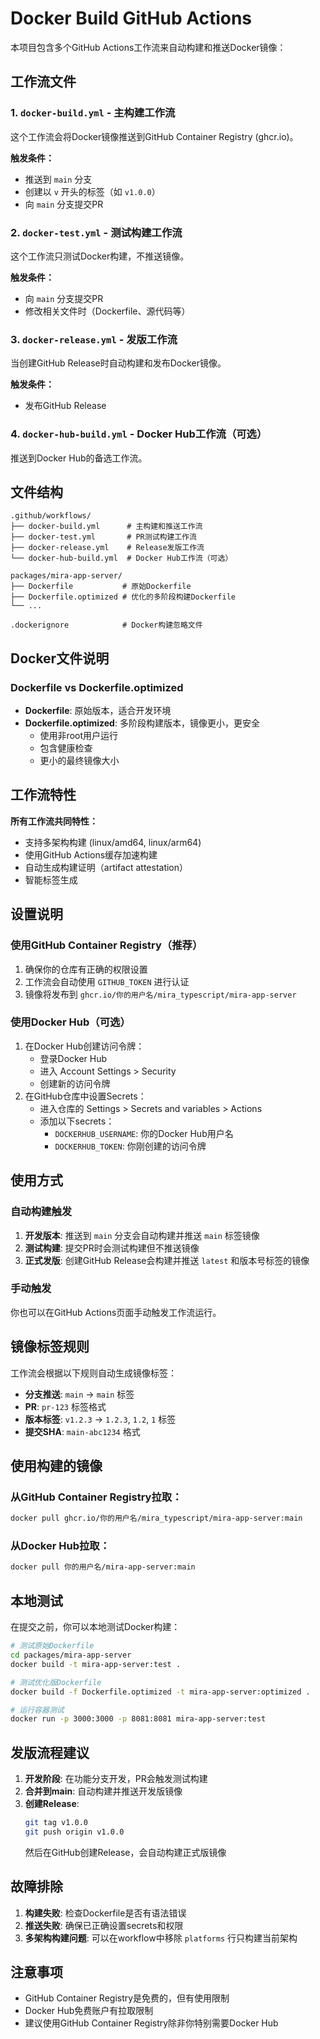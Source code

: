 # Docker Build GitHub Actions

本项目包含多个GitHub Actions工作流来自动构建和推送Docker镜像：

## 工作流文件

### 1. `docker-build.yml` - 主构建工作流
这个工作流会将Docker镜像推送到GitHub Container Registry (ghcr.io)。

**触发条件：**
- 推送到 `main` 分支
- 创建以 `v` 开头的标签（如 `v1.0.0`）
- 向 `main` 分支提交PR

### 2. `docker-test.yml` - 测试构建工作流
这个工作流只测试Docker构建，不推送镜像。

**触发条件：**
- 向 `main` 分支提交PR
- 修改相关文件时（Dockerfile、源代码等）

### 3. `docker-release.yml` - 发版工作流
当创建GitHub Release时自动构建和发布Docker镜像。

**触发条件：**
- 发布GitHub Release

### 4. `docker-hub-build.yml` - Docker Hub工作流（可选）
推送到Docker Hub的备选工作流。

## 文件结构

```
.github/workflows/
├── docker-build.yml      # 主构建和推送工作流
├── docker-test.yml       # PR测试构建工作流  
├── docker-release.yml    # Release发版工作流
└── docker-hub-build.yml  # Docker Hub工作流（可选）

packages/mira-app-server/
├── Dockerfile           # 原始Dockerfile
├── Dockerfile.optimized # 优化的多阶段构建Dockerfile
└── ...

.dockerignore            # Docker构建忽略文件
```

## Docker文件说明

### Dockerfile vs Dockerfile.optimized

- **Dockerfile**: 原始版本，适合开发环境
- **Dockerfile.optimized**: 多阶段构建版本，镜像更小，更安全
  - 使用非root用户运行
  - 包含健康检查
  - 更小的最终镜像大小

## 工作流特性

**所有工作流共同特性：**
- 支持多架构构建 (linux/amd64, linux/arm64)
- 使用GitHub Actions缓存加速构建
- 自动生成构建证明（artifact attestation）
- 智能标签生成

## 设置说明

### 使用GitHub Container Registry（推荐）
1. 确保你的仓库有正确的权限设置
2. 工作流会自动使用 `GITHUB_TOKEN` 进行认证
3. 镜像将发布到 `ghcr.io/你的用户名/mira_typescript/mira-app-server`

### 使用Docker Hub（可选）
1. 在Docker Hub创建访问令牌：
   - 登录Docker Hub
   - 进入 Account Settings > Security
   - 创建新的访问令牌
2. 在GitHub仓库中设置Secrets：
   - 进入仓库的 Settings > Secrets and variables > Actions
   - 添加以下secrets：
     - `DOCKERHUB_USERNAME`: 你的Docker Hub用户名
     - `DOCKERHUB_TOKEN`: 你刚创建的访问令牌

## 使用方式

### 自动构建触发

1. **开发版本**: 推送到 `main` 分支会自动构建并推送 `main` 标签镜像
2. **测试构建**: 提交PR时会测试构建但不推送镜像
3. **正式发版**: 创建GitHub Release会构建并推送 `latest` 和版本号标签的镜像

### 手动触发

你也可以在GitHub Actions页面手动触发工作流运行。

## 镜像标签规则

工作流会根据以下规则自动生成镜像标签：

- **分支推送**: `main` -> `main` 标签
- **PR**: `pr-123` 标签格式
- **版本标签**: `v1.2.3` -> `1.2.3`, `1.2`, `1` 标签
- **提交SHA**: `main-abc1234` 格式

## 使用构建的镜像

### 从GitHub Container Registry拉取：
```bash
docker pull ghcr.io/你的用户名/mira_typescript/mira-app-server:main
```

### 从Docker Hub拉取：
```bash
docker pull 你的用户名/mira-app-server:main
```

## 本地测试

在提交之前，你可以本地测试Docker构建：

```bash
# 测试原始Dockerfile
cd packages/mira-app-server
docker build -t mira-app-server:test .

# 测试优化版Dockerfile
docker build -f Dockerfile.optimized -t mira-app-server:optimized .

# 运行容器测试
docker run -p 3000:3000 -p 8081:8081 mira-app-server:test
```

## 发版流程建议

1. **开发阶段**: 在功能分支开发，PR会触发测试构建
2. **合并到main**: 自动构建并推送开发版镜像
3. **创建Release**: 
   ```bash
   git tag v1.0.0
   git push origin v1.0.0
   ```
   然后在GitHub创建Release，会自动构建正式版镜像

## 故障排除

1. **构建失败**: 检查Dockerfile是否有语法错误
2. **推送失败**: 确保已正确设置secrets和权限
3. **多架构构建问题**: 可以在workflow中移除 `platforms` 行只构建当前架构

## 注意事项

- GitHub Container Registry是免费的，但有使用限制
- Docker Hub免费账户有拉取限制
- 建议使用GitHub Container Registry除非你特别需要Docker Hub
